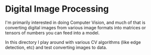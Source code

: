 # Digital Image Processing

I'm primarily interested in doing Computer Vision, and much of that is converting digital images from various image formats into matrices or tensors of numbers you can feed into a model. 

In this directory I play around with various CV algorithms (like edge detection, etc) and test converting images to data.